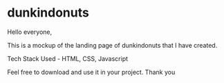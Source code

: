 # dunkindonuts

Hello everyone,

This is a mockup of the landing page of dunkindonuts that I have created.

Tech Stack Used - HTML, CSS, Javascript

Feel free to download and use it in your project. Thank you
